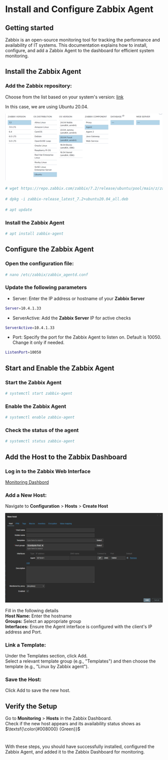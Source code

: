 # Install and Configure Zabbix Agent


## Getting started

Zabbix is an open-source monitoring tool for tracking the performance and availability of IT systems. This documentation explains how to install, configure, and add a Zabbix Agent to the dashboard for efficient system monitoring.

## Install the Zabbix Agent

### Add the Zabbix repository:
Choose from the list based on your system's version:
[link](https://www.zabbix.com/download?zabbix=7.2&os_distribution=ubuntu&os_version=20.04&components=agent&db=&ws=)

In this case, we are using Ubuntu 20.04.

![Choose_plateform](assets/Choose_plateform.png)

```bash
# wget https://repo.zabbix.com/zabbix/7.2/release/ubuntu/pool/main/z/zabbix-release/zabbix-release_latest_7.2+ubuntu20.04_all.deb

# dpkg -i zabbix-release_latest_7.2+ubuntu20.04_all.deb

# apt update
```

### Install the Zabbix Agent

```bash
# apt install zabbix-agent
```

## Configure the Zabbix Agent

### Open the configuration file:
```bash
# nano /etc/zabbix/zabbix_agentd.conf
```

### Update the following parameters
- Server: Enter the IP address or hostname of your **Zabbix Server**
```bash
Server=10.4.1.33
```
- ServerActive:  Add the **Zabbix Server** IP for active checks
```bash
ServerActive=10.4.1.33
```
- Port: Specify the port for the Zabbix Agent to listen on. Default is 10050. Change it only if needed.
```bash
ListenPort=10050
```

## Start and Enable the Zabbix Agent

### Start the Zabbix Agent
```bash
# systemctl start zabbix-agent
```

### Enable the Zabbix Agent
```bash
# systemctl enable zabbix-agent
```

### Check the status of the agent
```bash
# systemctl status zabbix-agent
```


## Add the Host to the Zabbix Dashboard
### Log in to the Zabbix Web Interface
[Monitoring Dashbord](https://monitoring.proxym-group.net/zabbix.php?action=dashboard.view)
### Add a New Host:

Navigate to **Configuration** > **Hosts** > **Create Host**

![Create_host](assets/Create_host.png)

Fill in the following details \
**Host Name:** Enter the hostname \
**Groups:**  Select an appropriate group \
**Interfaces:** Ensure the Agent interface is configured with the client's IP address and Port.

### Link a Template:

Under the Templates section, click Add.\
Select a relevant template group (e.g., "Templates") and then choose the template (e.g., "Linux by Zabbix agent").

### Save the Host:

Click Add to save the new host.

## Verify the Setup
Go to **Monitoring** > **Hosts** in the Zabbix Dashboard.\
Check if the new host appears and its availability status shows as
 $\textsf{\color{#008000} {Green}}$ 

#

 With these steps, you should have successfully installed, configured the Zabbix Agent, and added it to the Zabbix Dashboard for monitoring. 
